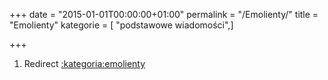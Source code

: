 +++
date = "2015-01-01T00:00:00+01:00"
permalink = "/Emolienty/"
title = "Emolienty"
kategorie = [ "podstawowe wiadomości",]

+++

1.  Redirect [:kategoria:emolienty](/atopedia/:kategoria:emolienty "wikilink")
